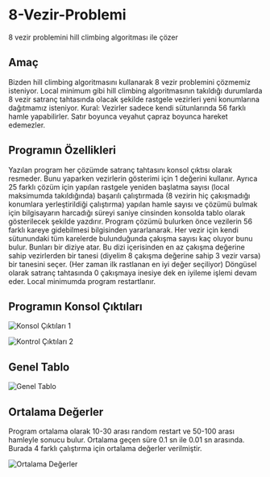 # 8-Vezir-Problemi
8 vezir problemini hill climbing algoritması ile çözer

## Amaç
Bizden hill climbing algoritmasını kullanarak 8 vezir problemini çözmemiz isteniyor. Local minimum gibi hill climbing algoritmasının takıldığı durumlarda 8 vezir satranç tahtasında olacak şekilde rastgele vezirleri yeni konumlarına dağıtmamız isteniyor. 
Kural: Vezirler sadece kendi sütunlarında 56 farklı hamle yapabilirler. Satır boyunca veyahut çapraz boyunca hareket edemezler. 

## Programın Özellikleri
Yazılan program her çözümde satranç tahtasını konsol çıktısı olarak resmeder. Bunu yaparken vezirlerin gösterimi için 1 değerini kullanır. Ayrıca 25 farklı çözüm için yapılan rastgele yeniden başlatma sayısı (local maksimumda takıldığında) başarılı çalıştırmada (8 vezirin hiç çakışmadığı konumlara yerleştirildiği çalıştırma) yapılan hamle sayısı ve çözümü bulmak için bilgisayarın harcadığı süreyi saniye cinsinden konsolda tablo olarak gösterilecek şekilde yazdırır. 
Program çözümü bulurken önce vezilerin 56 farklı kareye gidebilmesi bilgisinden yararlanarak. Her vezir için kendi sütunundaki tüm karelerde bulunduğunda çakışma sayısı kaç oluyor bunu bulur. Bunları bir diziye atar. Bu dizi içerisinden en az çakışma değerine sahip vezirlerden bir tanesi (diyelim 8 çakışma değerine sahip 3 vezir varsa) bir tanesini seçer. (Her zaman ilk rastlanan en iyi değer seçiliyor) 
Döngüsel olarak satranç tahtasında 0 çakışmaya inesiye dek en iyileme işlemi devam eder. Local minimumda program restartlanır. 

## Programın Konsol Çıktıları
![Konsol Çıktıları 1](https://i.hizliresim.com/bxtk3ek.jpg)

![Kontrol Çıktıları 2](https://i.hizliresim.com/kdndqk0.jpg)

## Genel Tablo
![Genel Tablo](https://i.hizliresim.com/sno4eye.jpg)

## Ortalama Değerler
Program ortalama olarak 10-30 arası random restart ve 50-100 arası hamleyle sonucu bulur. Ortalama geçen süre 0.1 sn ile 0.01 sn arasında. Burada 4 farklı çalıştırma için ortalama değerler verilmiştir. 

![Ortalama Değerler](https://i.hizliresim.com/4mvuyfl.jpg)
